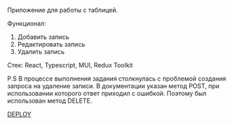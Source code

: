 Приложение для работы с таблицей.

Функционал:
1. Добавить запись
2. Редактировать запись
3. Удалить запись

Стек: React, Typescript, MUI, Redux Toolkit

P.S В процессе выполнения задания столкнулась с проблемой создания запроса на удаление записи. В документации указан метод POST, при использовании которого ответ приходил с ошибкой. Поэтому был использован метод DELETE.

[ DEPLOY](https://tatiana190389.github.io/TableApp/)
